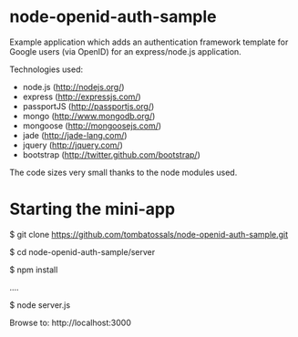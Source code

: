 node-openid-auth-sample
=======================

Example application which adds an authentication framework template for Google users (via OpenID) for an express/node.js application.

Technologies used:
* node.js (http://nodejs.org/)
* express (http://expressjs.com/)
* passportJS (http://passportjs.org/)
* mongo (http://www.mongodb.org/)
* mongoose (http://mongoosejs.com/)
* jade (http://jade-lang.com/)
* jquery (http://jquery.com/)
* bootstrap (http://twitter.github.com/bootstrap/)

The code sizes very small thanks to the node modules used. 

Starting the mini-app
=====================

$ git clone https://github.com/tombatossals/node-openid-auth-sample.git

$ cd node-openid-auth-sample/server

$ npm install

....

$ node server.js

Browse to: http://localhost:3000
